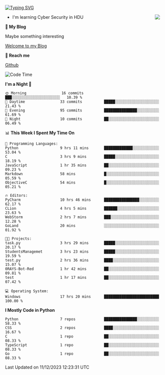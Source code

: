 [![Typing SVG](https://readme-typing-svg.herokuapp.com?font=Fira+Code&pause=1000&random=false&width=450&height=60&lines=Hello+%F0%9F%91%8B%F0%9F%8F%BB;I'm+JBNRZ)](https://git.io/typing-svg)

<a href="#">
  <img align="right" src="https://github-readme-stats.vercel.app/api?username=JBNRZ&show_icons=true&bg_color=15,f2f7fd,E0EAFC" />
</a>

- I'm learning Cyber Security in HDU

 **🌱 My Blog**

Maybe something interesting

[Welcome to my Blog](https://jbnrz.com.cn/)

 **💬 Reach me** 

[Github](https://github.com/JBNRZ)


<!--START_SECTION:waka-->
![Code Time](http://img.shields.io/badge/Code%20Time-163%20hrs%2016%20mins-blue)

**I'm a Night 🦉** 

```text
🌞 Morning                16 commits          ███░░░░░░░░░░░░░░░░░░░░░░   10.39 % 
🌆 Daytime                33 commits          █████░░░░░░░░░░░░░░░░░░░░   21.43 % 
🌃 Evening                95 commits          ███████████████░░░░░░░░░░   61.69 % 
🌙 Night                  10 commits          ██░░░░░░░░░░░░░░░░░░░░░░░   06.49 % 
```


📊 **This Week I Spent My Time On** 

```text
💬 Programming Languages: 
Python                   9 hrs 11 mins       █████████████░░░░░░░░░░░░   53.04 % 
C                        3 hrs 9 mins        █████░░░░░░░░░░░░░░░░░░░░   18.19 % 
JavaScript               1 hr 35 mins        ██░░░░░░░░░░░░░░░░░░░░░░░   09.23 % 
Markdown                 58 mins             █░░░░░░░░░░░░░░░░░░░░░░░░   05.59 % 
ObjectiveC               54 mins             █░░░░░░░░░░░░░░░░░░░░░░░░   05.21 % 

🔥 Editors: 
PyCharm                  10 hrs 46 mins      ████████████████░░░░░░░░░   62.17 % 
CLion                    4 hrs 5 mins        ██████░░░░░░░░░░░░░░░░░░░   23.63 % 
WebStorm                 2 hrs 7 mins        ███░░░░░░░░░░░░░░░░░░░░░░   12.28 % 
GoLand                   20 mins             ░░░░░░░░░░░░░░░░░░░░░░░░░   01.92 % 

🐱‍💻 Projects: 
task.py                  3 hrs 29 mins       █████░░░░░░░░░░░░░░░░░░░░   20.17 % 
StudentsManagemet        3 hrs 23 mins       █████░░░░░░░░░░░░░░░░░░░░   19.59 % 
test.py                  2 hrs 36 mins       ████░░░░░░░░░░░░░░░░░░░░░   15.07 % 
0RAYS-Bot-Red            1 hr 42 mins        ██░░░░░░░░░░░░░░░░░░░░░░░   09.81 % 
test                     1 hr 17 mins        ██░░░░░░░░░░░░░░░░░░░░░░░   07.42 % 

💻 Operating System: 
Windows                  17 hrs 20 mins      █████████████████████████   100.00 % 
```

**I Mostly Code in Python** 

```text
Python                   7 repos             ███████████████░░░░░░░░░░   58.33 % 
CSS                      2 repos             ████░░░░░░░░░░░░░░░░░░░░░   16.67 % 
C                        1 repo              ██░░░░░░░░░░░░░░░░░░░░░░░   08.33 % 
TypeScript               1 repo              ██░░░░░░░░░░░░░░░░░░░░░░░   08.33 % 
Go                       1 repo              ██░░░░░░░░░░░░░░░░░░░░░░░   08.33 % 
```




 Last Updated on 11/12/2023 12:23:31 UTC
<!--END_SECTION:waka-->
